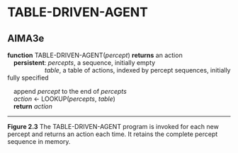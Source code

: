 # TABLE-DRIVEN-AGENT

## AIMA3e
__function__ TABLE-DRIVEN-AGENT(_percept_) __returns__ an action  
&emsp;__persistent__: _percepts_, a sequence, initially empty  
&emsp;&emsp;&emsp;&emsp;&emsp;&emsp;_table_, a table of actions, indexed by percept   sequences, initially fully specified  

&emsp;append _percept_ to the end of _percepts_  
&emsp;_action_ &larr; LOOKUP(_percepts_, _table_)  
&emsp;__return__ _action_

---
__Figure 2.3__ The TABLE-DRIVEN-AGENT  program is invoked for each new percept and returns an action each time. It retains the complete percept sequence in memory.
